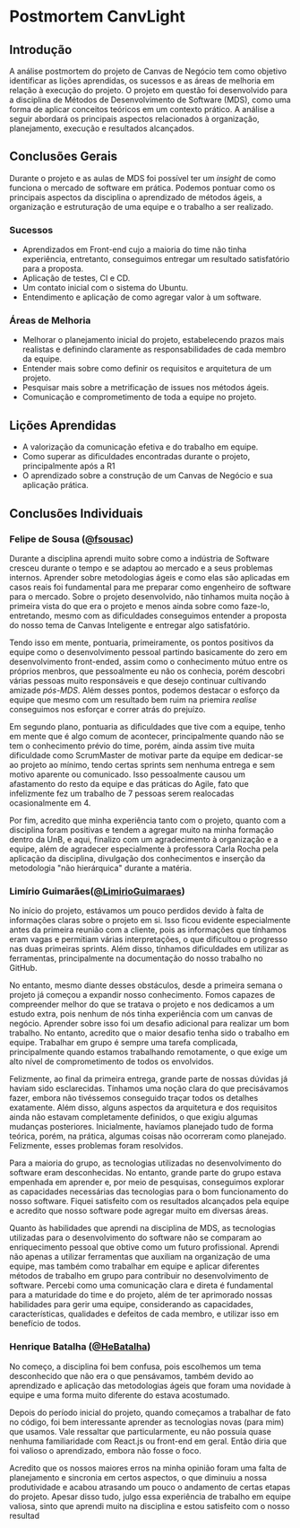 # Postmortem CanvLight

## Introdução
A análise postmortem do projeto de Canvas de Negócio tem como objetivo identificar as lições aprendidas, os sucessos e as áreas de melhoria em relação à execução do projeto. O projeto em questão foi desenvolvido para a disciplina de Métodos de Desenvolvimento de Software (MDS), como uma forma de aplicar conceitos teóricos em um contexto prático. A análise a seguir abordará os principais aspectos relacionados à organização, planejamento, execução e resultados alcançados.

## Conclusões Gerais
Durante o projeto e as aulas de MDS foi possível ter um _insight_ de como funciona o mercado de software em prática. Podemos pontuar como os principais aspectos da disciplina o aprendizado de métodos ágeis, a organização e estruturação de uma equipe e o trabalho a ser realizado.

### Sucessos
- Aprendizados em Front-end cujo a maioria do time não tinha experiência, entretanto, conseguimos entregar um resultado satisfatório para a proposta.
- Aplicação de testes, CI e CD.
- Um contato inicial com o sistema do Ubuntu.
- Entendimento e aplicação de como agregar valor à um software.

### Áreas de Melhoria
- Melhorar o planejamento inicial do projeto, estabelecendo prazos mais realistas e definindo claramente as responsabilidades de cada membro da equipe.
- Entender mais sobre como definir os requisitos e arquitetura de um projeto.
- Pesquisar mais sobre a metrificação de issues nos métodos ágeis.
- Comunicação e comprometimento de toda a equipe no projeto.

## Lições Aprendidas
- A valorização da comunicação efetiva e do trabalho em equipe.
- Como superar as dificuldades encontradas durante o projeto, principalmente após a R1
- O aprendizado sobre a construção de um Canvas de Negócio e sua aplicação prática.

## Conclusões Individuais

### Felipe de Sousa ([@fsousac](https://github.com/fsousac))

Durante a disciplina aprendi muito sobre como a indústria de Software cresceu durante o tempo e se adaptou ao mercado e a seus problemas internos. Aprender sobre metodologias ágeis e como elas são aplicadas em casos reais foi fundamental para me preparar como engenheiro de software para o mercado. Sobre o projeto desenvolvido, não tinhamos muita noção à primeira vista do que era o projeto e menos ainda sobre como faze-lo, entretando, mesmo com as dificuldades conseguimos entender a proposta do nosso tema de Canvas Inteligente e entregar algo satisfatório.

Tendo isso em mente, pontuaria, primeiramente, os pontos positivos da equipe como o desenvolvimento pessoal partindo basicamente do zero em desenvolvimento front-ended, assim como o conhecimento mútuo entre os próprios menbros, que pessoalmente eu não os conhecia, porém descobri várias pessoas muito responsáveis e que desejo continuar cultivando amizade _pós-MDS_. Além desses pontos, podemos destacar o esforço da equipe que mesmo com um resultado bem ruim na priemira _realise_ conseguimos nos esforçar e correr atrás do prejuízo.

Em segundo plano, pontuaria as dificuldades que tive com a equipe, tenho em mente que é algo comum de acontecer, principalmente quando não se tem o conhecimento prévio do time, porém, ainda assim tive muita dificuldade como ScrumMaster de motivar parte da equipe em dedicar-se ao projeto ao mínimo, tendo certas sprints sem nenhuma entrega e sem motivo aparente ou comunicado. Isso pessoalmente causou um afastamento do resto da equipe e das práticas do Agile, fato que infelizmente fez um trabalho de 7 pessoas serem realocadas ocasionalmente em 4.

Por fim, acredito que minha experiência tanto com o projeto, quanto com a disciplina foram positivas e tendem a agregar muito na minha formação dentro da UnB, e aqui, finalizo com um agradecimento à organização e a equipe, além de agradecer especialmente à professora Carla Rocha pela aplicação da disciplina, divulgação dos conhecimentos e inserção da metodologia "não hierárquica" durante a matéria.

### Limírio Guimarães([@LimirioGuimaraes](https://github.com/LimirioGuimaraes))

No início do projeto, estávamos um pouco perdidos devido à falta de informações claras sobre o projeto em si. Isso ficou evidente especialmente antes da primeira reunião com a cliente, pois as informações que tínhamos eram vagas e permitiam várias interpretações, o que dificultou o progresso nas duas primeiras sprints. Além disso, tínhamos dificuldades em utilizar as ferramentas, principalmente na documentação do nosso trabalho no GitHub.

No entanto, mesmo diante desses obstáculos, desde a primeira semana o projeto já começou a expandir nosso conhecimento. Fomos capazes de compreender melhor do que se tratava o projeto e nos dedicamos a um estudo extra, pois nenhum de nós tinha experiência com um canvas de negócio. Aprender sobre isso foi um desafio adicional para realizar um bom trabalho. No entanto, acredito que o maior desafio tenha sido o trabalho em equipe. Trabalhar em grupo é sempre uma tarefa complicada, principalmente quando estamos trabalhando remotamente, o que exige um alto nível de comprometimento de todos os envolvidos.

Felizmente, ao final da primeira entrega, grande parte de nossas dúvidas já haviam sido esclarecidas. Tínhamos uma noção clara do que precisávamos fazer, embora não tivéssemos conseguido traçar todos os detalhes exatamente. Além disso, alguns aspectos da arquitetura e dos requisitos ainda não estavam completamente definidos, o que exigiu algumas mudanças posteriores. Inicialmente, havíamos planejado tudo de forma teórica, porém, na prática, algumas coisas não ocorreram como planejado. Felizmente, esses problemas foram resolvidos.

Para a maioria do grupo, as tecnologias utilizadas no desenvolvimento do software eram desconhecidas. No entanto, grande parte do grupo estava empenhada em aprender e, por meio de pesquisas, conseguimos explorar as capacidades necessárias das tecnologias para o bom funcionamento do nosso software. Fiquei satisfeito com os resultados alcançados pela equipe e acredito que nosso software pode agregar muito em diversas áreas.

Quanto às habilidades que aprendi na disciplina de MDS, as tecnologias utilizadas para o desenvolvimento do software não se comparam ao enriquecimento pessoal que obtive como um futuro profissional. Aprendi não apenas a utilizar ferramentas que auxiliam na organização de uma equipe, mas também como trabalhar em equipe e aplicar diferentes métodos de trabalho em grupo para contribuir no desenvolvimento de software. Percebi como uma comunicação clara e direta é fundamental para a maturidade do time e do projeto, além de ter aprimorado nossas habilidades para gerir uma equipe, considerando as capacidades, características, qualidades e defeitos de cada membro, e utilizar isso em benefício de todos.

### Henrique Batalha ([@HeBatalha](https://github.com/HeBatalha))

No começo, a disciplina foi bem confusa, pois escolhemos um tema desconhecido que não era o que pensávamos, também devido ao aprendizado e aplicação das metodologias ágeis que foram uma novidade à equipe e uma forma muito diferente do estava acostumado. 

Depois do período inicial do projeto, quando começamos a trabalhar de fato no código, foi bem interessante aprender as tecnologias novas (para mim) que usamos. Vale ressaltar que particularmente, eu não possuía quase nenhuma familiaridade com React.js ou front-end em geral. Então diria que foi valioso o aprendizado, embora não fosse o foco.

Acredito que os nossos maiores erros na minha opinião foram uma falta de planejamento e sincronia em certos aspectos, o que diminuiu a nossa produtividade e acabou atrasando um pouco o andamento de certas etapas do projeto. Apesar disso tudo, julgo essa experiência de trabalho em equipe valiosa, sinto que aprendi muito na disciplina e estou satisfeito com o nosso resultad

